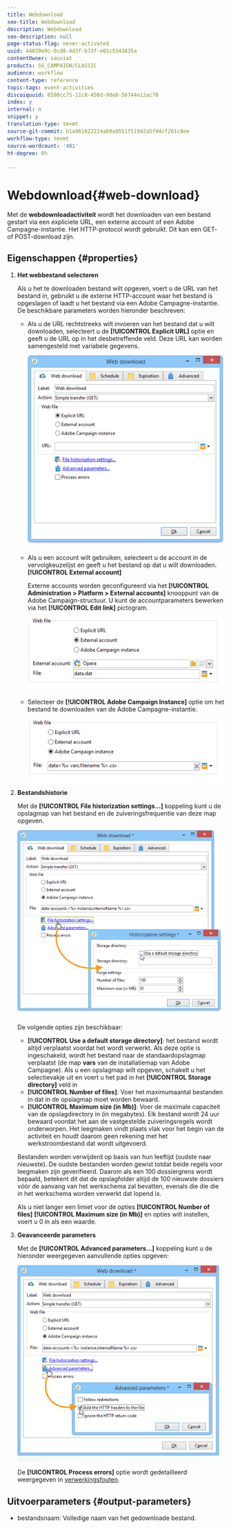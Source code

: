 ```yaml
---
title: Webdownload
seo-title: Webdownload
description: Webdownload
seo-description: null
page-status-flag: never-activated
uuid: 44039e9c-0cd8-4d3f-b73f-e01c5343835a
contentOwner: sauviat
products: SG_CAMPAIGN/CLASSIC
audience: workflow
content-type: reference
topic-tags: event-activities
discoiquuid: 8590cc75-11c8-450d-90e8-56744e12ac70
index: y
internal: n
snippet: y
translation-type: tm+mt
source-git-commit: b1a961822224ab0a9551f51942a5f94cf201c8ee
workflow-type: tm+mt
source-wordcount: '401'
ht-degree: 0%

---
```



# Webdownload{#web-download}

Met de **webdownloadactiviteit** wordt het downloaden van een bestand gestart via een expliciete URL, een externe account of een Adobe Campagne-instantie. Het HTTP-protocol wordt gebruikt. Dit kan een GET- of POST-download zijn.

## Eigenschappen {#properties}

1. **Het webbestand selecteren**

   Als u het te downloaden bestand wilt opgeven, voert u de URL van het bestand in, gebruikt u de externe HTTP-account waar het bestand is opgeslagen of laadt u het bestand via een Adobe Campagne-instantie. De beschikbare parameters worden hieronder beschreven:

   * Als u de URL rechtstreeks wilt invoeren van het bestand dat u wilt downloaden, selecteert u de **[!UICONTROL Explicit URL]** optie en geeft u de URL op in het desbetreffende veld. Deze URL kan worden samengesteld met variabele gegevens.

      ![](assets/download_web_edit.png)

   * Als u een account wilt gebruiken, selecteert u de account in de vervolgkeuzelijst en geeft u het bestand op dat u wilt downloaden. **[!UICONTROL External account]**

      Externe accounts worden geconfigureerd via het **[!UICONTROL Administration > Platform > External accounts]** knooppunt van de Adobe Campaign-structuur. U kunt de accountparameters bewerken via het **[!UICONTROL Edit link]** pictogram.

      ![](assets/download_web_edit_external.png)

   * Selecteer de **[!UICONTROL Adobe Campaign Instance]** optie om het bestand te downloaden van de Adobe Campagne-instantie.

      ![](assets/download_web_edit_instance.png)

1. **Bestandshistorie**

   Met de **[!UICONTROL File historization settings...]** koppeling kunt u de opslagmap van het bestand en de zuiveringsfrequentie van deze map opgeven.

   ![](assets/download_web_edit_hist.png)

   De volgende opties zijn beschikbaar:

   * **[!UICONTROL Use a default storage directory]**: het bestand wordt altijd verplaatst voordat het wordt verwerkt. Als deze optie is ingeschakeld, wordt het bestand naar de standaardopslagmap verplaatst (de map **vars** van de installatiemap van Adobe Campagne). Als u een opslagmap wilt opgeven, schakelt u het selectievakje uit en voert u het pad in het **[!UICONTROL Storage directory]** veld in
   * **[!UICONTROL Number of files]**: Voer het maximumaantal bestanden in dat in de opslagmap moet worden bewaard.
   * **[!UICONTROL Maximum size (in Mb)]**: Voer de maximale capaciteit van de opslagdirectory in (in megabytes).
   Elk bestand wordt 24 uur bewaard voordat het aan de vastgestelde zuiveringsregels wordt onderworpen. Het leegmaken vindt plaats vlak voor het begin van de activiteit en houdt daarom geen rekening met het werkstroombestand dat wordt uitgevoerd.

   Bestanden worden verwijderd op basis van hun leeftijd (oudste naar nieuwste). De oudste bestanden worden gewist totdat beide regels voor leegmaken zijn geverifieerd. Daarom als een 100 dossiergrens wordt bepaald, betekent dit dat de opslagfolder altijd de 100 nieuwste dossiers vóór de aanvang van het werkschema zal bevatten, evenals die die die in het werkschema worden verwerkt dat lopend is.

   Als u niet langer een limiet voor de opties **[!UICONTROL Number of files]** **[!UICONTROL Maximum size (in Mb)]** en opties wilt instellen, voert u 0 in als een waarde.

1. **Geavanceerde parameters**

   Met de **[!UICONTROL Advanced parameters...]** koppeling kunt u de hieronder weergegeven aanvullende opties opgeven:

   ![](assets/download_web_edit_advanced.png)

   De **[!UICONTROL Process errors]** optie wordt gedetailleerd weergegeven in [verwerkingsfouten](../../workflow/using/monitoring-workflow-execution.md#processing-errors).

## Uitvoerparameters {#output-parameters}

* bestandsnaam: Volledige naam van het gedownloade bestand.
